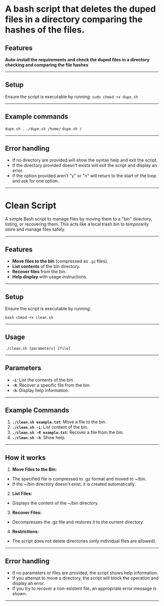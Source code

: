 # A bash script that deletes the duped files in a directory comparing the hashes of the files.

## Features
**Auto-install the requirements and check the duped files in a directory checking and comparing the file hashes**

---
## Setup
Ensure the script is executable by running:
`sudo chmod +x dupe.sh`

---
## Example commands
`dupe.sh .`
`./dupe.sh /home/`
`dupe.sh /`

---
## Error handling
- If no directory are provided will show the syntax help and exit the script.
- If the directory provided doesn't exists will exit the script and display an error.
- If the option provided aren't "y" or "n" will return to the start of the loop and ask for one option. 
---

# Clean Script

A simple Bash script to manage files by moving them to a "bin" directory, listing, or recovering them. This acts like a local trash bin to temporarily store and manage files safely.

---
## Features
- **Move files to the bin** (compressed as `.gz` files).
- **List contents** of the bin directory.
- **Recover files** from the bin.
- **Help display** with usage instructions.

---
## Setup

Ensure the script is executable by running:

``bash
chmod +x clean.sh``

---
## Usage
 ``./clean.sh [parameters] [file]``

---
## Parameters
- **``-L``**: List the contents of the bin.
- **``-R``**: Recover a specific file from the bin.
- **``-h``**: Display help information.

---
## Example Commands
1. **``./clean.sh example.txt``**: Move a file to the bin.
2. **``./clean.sh -L``**: List content of the bin.
3. **``./clean.sh -R example.txt``**: Recover a file from the bin.
4. **``./clean.sh -h``**: Show help.

---
## How it works
1. **Move Files to the Bin:**
- The specified file is compressed to .gz format and moved to ~/bin.
- If the ~/bin directory doesn't exist, it is created automatically.
 
2. **List Files:**
- Displays the content of the ~/bin directory.

3. **Recover Files:**
- Decompresses the .gz file and restores it to the current directory.
   
4. **Restrictions:**
- The script does not delete directories (only individual files are allowed).

---
## Error handling

- If no parameters or files are provided, the script shows help information.
- If you attempt to move a directory, the script will block the operation and display an error.
- If you try to recover a non-existent file, an appropriate error message is shown.

---
